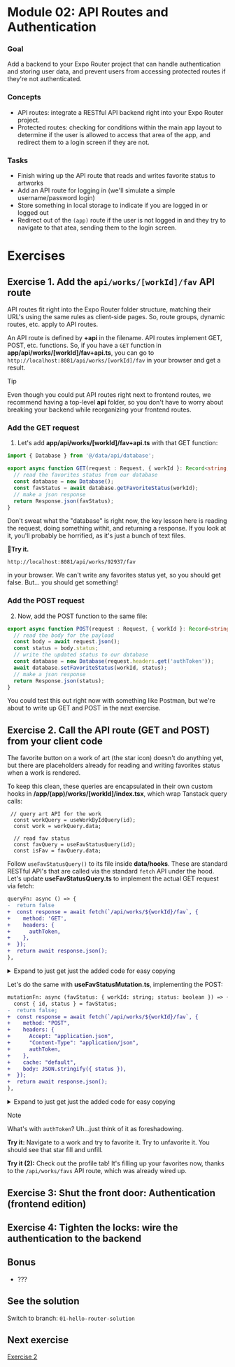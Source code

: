
# Module 02: API Routes and Authentication

### Goal
Add a backend to your Expo Router project that can handle authentication and storing user data, and prevent users from accessing protected routes if they're not authenticated.

### Concepts
- API routes: integrate a RESTful API backend right into your Expo Router project.
- Protected routes: checking for conditions within the main app layout to determine if the user is allowed to access that area of the app, and redirect them to a login screen if they are not.

### Tasks
- Finish wiring up the API route that reads and writes favorite status to artworks
- Add an API route for logging in (we'll simulate a simple username/password login)
- Store something in local storage to indicate if you are logged in or logged out
- Redirect out of the `(app)` route if the user is not logged in and they try to navigate to that atea, sending them to the login screen.

# Exercises

## Exercise 1. Add the `api/works/[workId]/fav` API route

API routes fit right into the Expo Router folder structure, matching their URL's using the same rules as client-side pages. So, route groups, dynamic routes, etc. apply to API routes.

An API route is defined by **+api** in the filename. API routes implement GET, POST, etc. functions. So, if you have a `GET` function in **app/api/works/[workId]/fav+api.ts**, you can go to `http://localhost:8081/api/works/[workId]/fav` in your browser and get a result.

> [!TIP]
> Even though you could put API routes right next to frontend routes, we recommend having a top-level **api** folder, so you don't have to worry about breaking your backend while reorganizing your frontend routes.

### Add the GET request

1. Let's add **app/api/works/[workId]/fav+api.ts** with that GET function:

```ts
import { Database } from '@/data/api/database';

export async function GET(request : Request, { workId }: Record<string, string>) {
  // read the favorites status from our database
  const database = new Database();
  const favStatus = await database.getFavoriteStatus(workId);
  // make a json response
  return Response.json(favStatus);
}
```
Don't sweat what the "database" is right now, the key lesson here is reading the request, doing something withit, and returning a response. If you look at it, you'll probably be horrified, as it's just a bunch of text files.

🏃**Try it.**
```
http://localhost:8081/api/works/92937/fav
```
in your browser. We can't write any favorites status yet, so you should get false. But... you should get something!

### Add the POST request

2. Now, add the POST function to the same file:
```ts
export async function POST(request : Request, { workId }: Record<string, string>) {
  // read the body for the payload
  const body = await request.json();
  const status = body.status;
  // write the updated status to our database
  const database = new Database(request.headers.get('authToken'));
  await database.setFavoriteStatus(workId, status);
  // make a json response
  return Response.json(status);
}
```

You could test this out right now with something like Postman, but we're about to write up GET and POST in the next exercise.

## Exercise 2. Call the API route (GET and POST) from your client code
The favorite button on a work of art (the star icon) doesn't do anything yet, but there are placeholders already for reading and writing favorites status when a work is rendered.

To keep this clean, these queries are encapsulated in their own custom hooks in **/app/(app)/works/[workId]/index.tsx**, which wrap Tanstack query calls:
```tsx
 // query art API for the work
  const workQuery = useWorkByIdQuery(id);
  const work = workQuery.data;

  // read fav status
  const favQuery = useFavStatusQuery(id);
  const isFav = favQuery.data;
```

Follow `useFavStatusQuery()` to its file inside **data/hooks**. These are standard RESTful API's that are called via the standard `fetch` API under the hood. Let's update **useFavStatusQuery.ts** to implement the actual GET request via fetch:

```diff
queryFn: async () => {
-  return false
+  const response = await fetch(`/api/works/${workId}/fav`, {
+    method: 'GET',
+    headers: {
+      authToken,
+    },
+  });
+  return await response.json();
},
```

<details>
  <summary>Expand to just get just the added code for easy copying</summary>

  ```tsx
export const useFavStatusQuery = function(workId: string) {
  const { authToken } = useAuth();
  // Queries
  const query = useQuery({
    queryKey: [`works:fav:${workId}`],
    queryFn: async () => {
      const response = await fetch(`/api/works/${workId}/fav`, {
        method: 'GET',
        headers: {
          authToken,
        },
      });
      return await response.json();
    },
  });

  return query;
}
  ```

</details>

Let's do the same with **useFavStatusMutation.ts**, implementing the POST:

```diff
mutationFn: async (favStatus: { workId: string; status: boolean }) => {
  const { id, status } = favStatus;
-  return false;
+  const response = await fetch(`/api/works/${workId}/fav`, {
+    method: "POST",
+    headers: {
+      Accept: "application.json",
+      "Content-Type": "application/json",
+      authToken,
+    },
+    cache: "default",
+    body: JSON.stringify({ status }),
+  });
+  return await response.json();
},
```

<details>
  <summary>Expand to just get just the added code for easy copying</summary>

  ```tsx
export const useFavStatusMutation = function () {
  const queryClient = useQueryClient();
  const { authToken } = useAuth();

  // Queries
  const query = useMutation({
    mutationFn: async (favStatus: { workId: string; status: boolean }) => {
      const { id, status } = favStatus;
      const response = await fetch(`/api/works/${workId}/fav`, {
        method: "POST",
        headers: {
          Accept: "application.json",
          "Content-Type": "application/json",
          authToken,
        },
        cache: "default",
        body: JSON.stringify({ status }),
      });
      return await response.json();
    },
    onSuccess: (data, variables) => {
      queryClient.setQueryData([`works:fav:${variables.workId}`], variables.status);
      queryClient.invalidateQueries({ queryKey: ['favs'] })
    },
  });

  return query;
};
  ```

</details>

> [!NOTE]  
> What's with `authToken`? Uh...just think of it as foreshadowing.

**Try it:** Navigate to a work and try to favorite it. Try to unfavorite it. You should see that star fill and unfill.

**Try it (2):** Check out the profile tab! It's filling up your favorites now, thanks to the `/api/works/favs` API route, which was already wired up.

## Exercise 3: Shut the front door: Authentication (frontend edition)

## Exercise 4: Tighten the locks: wire the authentication to the backend

## Bonus
- ???

## See the solution
Switch to branch: `01-hello-router-solution`

## Next exercise
[Exercise 2](02-dynamic-routes.md)


